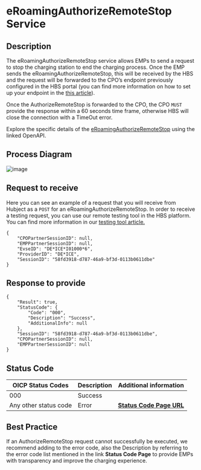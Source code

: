 
# eRoamingAuthorizeRemoteStop Service

## Description

The eRoamingAuthorizeRemoteStop service allows EMPs to send a request to stop
the charging station to end the charging process. Once the EMP sends the
eRoamingAuthorizeRemoteStop, this will be received by the HBS and the request
will be forwarded to the CPO’s endpoint previously configured in the HBS
portal (you can find more information on how to set up your endpoint in the
[this article](https://support.hubject.com/hc/en-us/articles/4403736387089-2-7-Service-type-settings)).

Once the AuthorizeRemoteStop is forwarded to the CPO, the CPO `MUST` provide
the response within a 60 seconds time frame, otherwise HBS will close the
connection with a TimeOut error.

Explore the specific details of the
[eRoamingAuthorizeRemoteStop](https://hubject.github.io/oicp-cpo-2.3-api-doc/#tag/eRoamingAuthorization/operation/eRoamingAuthorizeRemoteStop_v2.1)
using the linked OpenAPI.

## Process Diagram

![image](https://github.com/FirasHubject/OICP23_Integration_Guide/assets/135227574/3ec558e1-8dd6-44b4-89e7-702a8038d642)

## Request to receive

Here you can see an example of a request that you will receive from Hubject as
a `POST` for an eRoamingAuthorizeRemoteStop. In order to receive a testing
request, you can use our remote testing tool in the HBS platform. You can find
more information in our [testing tool
article.](https://support.hubject.com/hc/en-us/articles/360013387818-Remote-Testing-Tool)

    
    
    {
        "CPOPartnerSessionID": null,
        "EMPPartnerSessionID": null,
        "EvseID": "DE*ICE*I01000*6",
        "ProviderID": "DE*ICE",
        "SessionID": "58fd3918-d787-46a9-bf3d-0113b0611dbe"
    }

## Response to provide

    
    
    {
        "Result": true,
        "StatusCode": {
            "Code": "000",
            "Description": "Success",
            "AdditionalInfo": null
        },
        "SessionID": "58fd3918-d787-46a9-bf3d-0113b0611dbe",
        "CPOPartnerSessionID": null,
        "EMPPartnerSessionID": null
    }

## Status Code
| OICP Status Codes | Description | Additional information |
| ----------------- | ----------- | ----------------------
| 000               | Success     |                        |
| Any other status code | Error   |  **[Status Code Page URL](https://github.com/hubject/OICP23_Integration_Guide/blob/main/04_Definitions/OICP-status-code.md)** |
  
## Best Practice

If an AuthorizeRemoteStop request cannot successfully be executed, we
recommend adding to the error code, also the Description by referring to the
error code list mentioned in the link **Status Code Page** to provide EMPs
with transparency and improve the charging experience.
